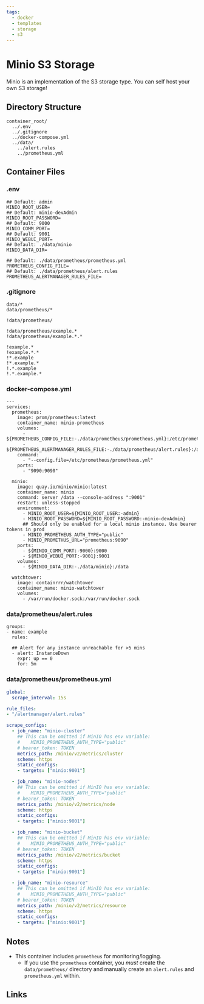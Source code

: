 ```yaml
---
tags:
  - docker
  - templates
  - storage
  - s3
---
```


# Minio S3 Storage

Minio is an implementation of the S3 storage type. You can self host your own S3 storage!

## Directory Structure

```text title="Container directory structure"
container_root/
  ../.env
  ../.gitignore
  ../docker-compose.yml
  ../data/
    ../alert.rules
    ../prometheus.yml
```

## Container Files

### .env

```text title="minio s3 storage .env" linenums="1"
## Default: admin
MINIO_ROOT_USER=
## Default: minio-devAdmin
MINIO_ROOT_PASSWORD=
## Default: 9000
MINIO_COMM_PORT=
## Default: 9001
MINIO_WEBUI_PORT=
## Default: ./data/minio
MINIO_DATA_DIR=

## Default: ./data/prometheus/prometheus.yml
PROMETHEUS_CONFIG_FILE=
## Default: ./data/prometheus/alert.rules
PROMETHEUS_ALERTMANAGER_RULES_FILE=

```

### .gitignore

```text title="minio s3 storage .gitignore" linenums="1"
data/*
data/prometheus/*

!data/prometheus/

!data/prometheus/example.*
!data/prometheus/example.*.*

!example.*
!example.*.*
!*.example
!*.example.*
!.*.example
!.*.example.*

```

### docker-compose.yml

```text title="minio s3 storage docker-compose.yml" linenums="1"
---
services:
  prometheus:
    image: prom/prometheus:latest
    container_name: minio-prometheus
    volumes:
      - ${PROMETHEUS_CONFIG_FILE:-./data/prometheus/prometheus.yml}:/etc/prometheus/prometheus.yml
      - ${PROMETHEUS_ALERTMANAGER_RULES_FILE:-./data/prometheus/alert.rules}:/alertmanager/alert.rules
    command:
      - "--config.file=/etc/prometheus/prometheus.yml"
    ports:
      - "9090:9090"

  minio:
    image: quay.io/minio/minio:latest
    container_name: minio
    command: server /data --console-address ":9001"
    restart: unless-stopped
    environment:
      - MINIO_ROOT_USER=${MINIO_ROOT_USER:-admin}
      - MINIO_ROOT_PASSWORD=${MINIO_ROOT_PASSWORD:-minio-devAdmin}
      ## Should only be enabled for a local minio instance. Use bearer tokens in prod
      - MINIO_PROMETHEUS_AUTH_TYPE="public"
      - MINIO_PROMETHUS_URL="prometheus:9090"
    ports:
      - ${MINIO_COMM_PORT:-9000}:9000
      - ${MINIO_WEBUI_PORT:-9001}:9001
    volumes:
      - ${MINIO_DATA_DIR:-./data/minio}:/data

  watchtower:
    image: containrrr/watchtower
    container_name: minio-watchtower
    volumes:
      - /var/run/docker.sock:/var/run/docker.sock

```

### data/prometheus/alert.rules

```text title="alert.rules" linenums="1"
groups:
- name: example
  rules:

  ## Alert for any instance unreachable for >5 mins
  - alert: InstanceDown
    expr: up == 0
    for: 5m

```

### data/prometheus/prometheus.yml

```yaml title="prometheus.yml" linenums="1"
global:
  scrape_interval: 15s

rule_files:
- "/alertmanager/alert.rules"

scrape_configs:
  - job_name: "minio-cluster"
    ## This can be omitted if MinIO has env variable:
    #    MINIO_PROMETHEUS_AUTH_TYPE="public"
    # bearer_token: TOKEN
    metrics_path: /minio/v2/metrics/cluster
    scheme: https
    static_configs:
    - targets: ["minio:9001"]

  - job_name: "minio-nodes"
    ## This can be omitted if MinIO has env variable:
    #    MINIO_PROMETHEUS_AUTH_TYPE="public"
    # bearer_token: TOKEN
    metrics_path: /minio/v2/metrics/node
    scheme: https
    static_configs:
    - targets: ["minio:9001"]

  - job_name: "minio-bucket"
    ## This can be omitted if MinIO has env variable:
    #    MINIO_PROMETHEUS_AUTH_TYPE="public"
    # bearer_token: TOKEN
    metrics_path: /minio/v2/metrics/bucket
    scheme: https
    static_configs:
    - targets: ["minio:9001"]

  - job_name: "minio-resource"
    ## This can be omitted if MinIO has env variable:
    #    MINIO_PROMETHEUS_AUTH_TYPE="public"
    # bearer_token: TOKEN
    metrics_path: /minio/v2/metrics/resource
    scheme: https
    static_configs:
    - targets: ["minio:9001"]

```

## Notes

- This container includes `prometheus` for monitoring/logging.
    - If you use the `prometheus` container, you *must* create the `data/prometheus/` directory and manually create an `alert.rules` and `prometheus.yml` within.

## Links
